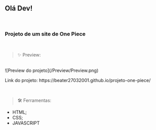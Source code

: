 ## Olá Dev!
<br>

### Projeto de um site de One Piece

<br>

> ✨ Preview:

<br>
![Preview do projeto](/Preview/Preview.png)

<br>

<p>Link do projeto: https://beater27032001.github.io/projeto-one-piece/</p>

<br>

> 🛠️ Ferramentas:

- HTML;
- CSS;
- JAVASCRIPT
